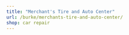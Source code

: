 ```yaml
---
title: "Merchant's Tire and Auto Center"
url: /burke/merchants-tire-and-auto-center/
shop: car repair
---
```

